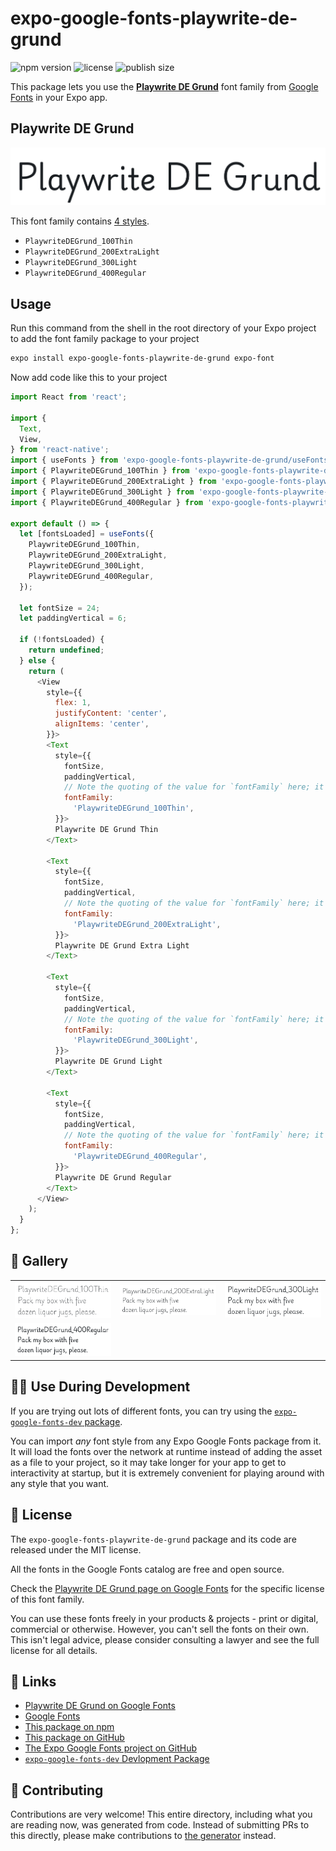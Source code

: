 # expo-google-fonts-playwrite-de-grund

![npm version](https://flat.badgen.net/npm/v/expo-google-fonts-playwrite-de-grund)
![license](https://flat.badgen.net/github/license/expo/google-fonts)
![publish size](https://flat.badgen.net/packagephobia/install/expo-google-fonts-playwrite-de-grund)

This package lets you use the [**Playwrite DE Grund**](https://fonts.google.com/specimen/Playwrite+DE+Grund) font family from [Google Fonts](https://fonts.google.com/) in your Expo app.

## Playwrite DE Grund

![Playwrite DE Grund](./font-family.png)

This font family contains [4 styles](#-gallery).

- `PlaywriteDEGrund_100Thin`
- `PlaywriteDEGrund_200ExtraLight`
- `PlaywriteDEGrund_300Light`
- `PlaywriteDEGrund_400Regular`

## Usage

Run this command from the shell in the root directory of your Expo project to add the font family package to your project
```sh
expo install expo-google-fonts-playwrite-de-grund expo-font
```

Now add code like this to your project
```js
import React from 'react';

import {
  Text,
  View,
} from 'react-native';
import { useFonts } from 'expo-google-fonts-playwrite-de-grund/useFonts';
import { PlaywriteDEGrund_100Thin } from 'expo-google-fonts-playwrite-de-grund/100Thin';
import { PlaywriteDEGrund_200ExtraLight } from 'expo-google-fonts-playwrite-de-grund/200ExtraLight';
import { PlaywriteDEGrund_300Light } from 'expo-google-fonts-playwrite-de-grund/300Light';
import { PlaywriteDEGrund_400Regular } from 'expo-google-fonts-playwrite-de-grund/400Regular';

export default () => {
  let [fontsLoaded] = useFonts({
    PlaywriteDEGrund_100Thin,
    PlaywriteDEGrund_200ExtraLight,
    PlaywriteDEGrund_300Light,
    PlaywriteDEGrund_400Regular,
  });

  let fontSize = 24;
  let paddingVertical = 6;

  if (!fontsLoaded) {
    return undefined;
  } else {
    return (
      <View
        style={{
          flex: 1,
          justifyContent: 'center',
          alignItems: 'center',
        }}>
        <Text
          style={{
            fontSize,
            paddingVertical,
            // Note the quoting of the value for `fontFamily` here; it expects a string!
            fontFamily:
              'PlaywriteDEGrund_100Thin',
          }}>
          Playwrite DE Grund Thin
        </Text>

        <Text
          style={{
            fontSize,
            paddingVertical,
            // Note the quoting of the value for `fontFamily` here; it expects a string!
            fontFamily:
              'PlaywriteDEGrund_200ExtraLight',
          }}>
          Playwrite DE Grund Extra Light
        </Text>

        <Text
          style={{
            fontSize,
            paddingVertical,
            // Note the quoting of the value for `fontFamily` here; it expects a string!
            fontFamily:
              'PlaywriteDEGrund_300Light',
          }}>
          Playwrite DE Grund Light
        </Text>

        <Text
          style={{
            fontSize,
            paddingVertical,
            // Note the quoting of the value for `fontFamily` here; it expects a string!
            fontFamily:
              'PlaywriteDEGrund_400Regular',
          }}>
          Playwrite DE Grund Regular
        </Text>
      </View>
    );
  }
};

```

## 🔡 Gallery


||||
|-|-|-|
|![PlaywriteDEGrund_100Thin](.//100Thin/PlaywriteDEGrund_100Thin.ttf.png)|![PlaywriteDEGrund_200ExtraLight](.//200ExtraLight/PlaywriteDEGrund_200ExtraLight.ttf.png)|![PlaywriteDEGrund_300Light](.//300Light/PlaywriteDEGrund_300Light.ttf.png)||
|![PlaywriteDEGrund_400Regular](.//400Regular/PlaywriteDEGrund_400Regular.ttf.png)||||


## 👩‍💻 Use During Development

If you are trying out lots of different fonts, you can try using the [`expo-google-fonts-dev` package](https://github.com/freeboub/google-fonts/tree/master/font-packages/dev#readme).

You can import *any* font style from any Expo Google Fonts package from it. It will load the fonts
over the network at runtime instead of adding the asset as a file to your project, so it may take longer
for your app to get to interactivity at startup, but it is extremely convenient
for playing around with any style that you want.

## 📖 License

The `expo-google-fonts-playwrite-de-grund` package and its code are released under the MIT license.

All the fonts in the Google Fonts catalog are free and open source.

Check the [Playwrite DE Grund page on Google Fonts](https://fonts.google.com/specimen/Playwrite+DE+Grund) for the specific license of this font family.

You can use these fonts freely in your products & projects - print or digital, commercial or otherwise. However, you can't sell the fonts on their own. This isn't legal advice, please consider consulting a lawyer and see the full license for all details.

## 🔗 Links

- [Playwrite DE Grund on Google Fonts](https://fonts.google.com/specimen/Playwrite+DE+Grund)
- [Google Fonts](https://fonts.google.com/)
- [This package on npm](https://www.npmjs.com/package/expo-google-fonts-playwrite-de-grund)
- [This package on GitHub](https://github.com/freeboub/google-fonts/tree/master/font-packages/playwrite-de-grund)
- [The Expo Google Fonts project on GitHub](https://github.com/freeboub/google-fonts)
- [`expo-google-fonts-dev` Devlopment Package](https://github.com/freeboub/google-fonts/tree/master/font-packages/dev)

## 🤝 Contributing

Contributions are very welcome! This entire directory, including what you are reading now, was generated from code. Instead of submitting PRs to this directly, please make contributions to [the generator](https://github.com/freeboub/google-fonts/tree/master/packages/generator) instead.
